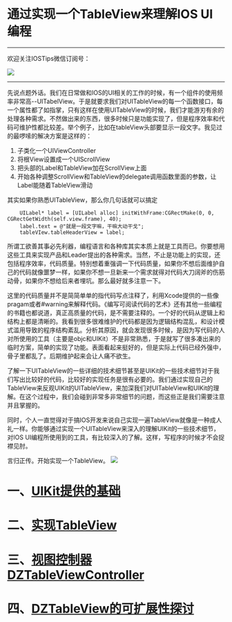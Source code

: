 通过实现一个TableView来理解IOS UI编程
====

---

欢迎关注IOSTips微信订阅号：

![](imgs/qrcode_for_gh_34347e9f195e_430.jpg)

---

先说点题外话。我们在日常做和IOS的UI相关的工作的时候，有一个组件的使用频率非常高--UITabelView。于是就要求我们对UITableView的每一个函数接口，每一个属性都了如指掌，只有这样在使用UITableView的时候，我们才能游刃有余的处理各种需求。不然做出来的东西，很多时候只是功能实现了，但是程序效率和代码可维护性都比较差。举个例子，比如在tableView头部要显示一段文字。我见过的最啰嗦的解决方案是这样的：

1. 子类化一个UIViewController
2. 将根View设置成一个UIScrollView
3. 把头部的Label和TableView加在ScrollView上面
4. 开始各种调整ScrollView和TableView的delegate调用函数里面的参数，让Label能随着TableView滑动

其实如果你熟悉UITableView，那么你几句话就可以搞定

```
    UILabel* label = [UILabel alloc] initWithFrame:CGRectMake(0, 0, CGRectGetWidth(self.view.frame), 40);
    label.text = @"就是一段文字嘛，干嘛大动干戈";
    tableVIew.tableHeaderView = label;
```

所谓工欲善其事必先利器，编程语言和各种库其实本质上就是工具而已。你要想用这些工具来实现产品和Leader提出的各种需求。当然，不止是功能上的实现，还包括程序效率，代码质量。特别想着重强调一下代码质量，如果你不想后面维护自己的代码就像噩梦一样，如果你不想一旦新来一个需求就得对代码大刀阔斧的伤筋动骨，如果你不想给后来者埋坑。那么最好就多注意一下。

这里的代码质量并不是简简单单的指代码写点注释了，利用Xcode提供的一些像pragam或者#warning来解释代码。《编写可阅读代码的艺术》还有其他一些编程的书籍也都说道，真正高质量的代码，是不需要注释的。一个好的代码从逻辑上和结构上都是清晰的。我看到很多很难维护的代码都是因为逻辑结构混乱，和设计模式滥用导致的程序结构紊乱。分析其原因，就会发现很多时候，是因为写代码的人对所使用的工具（主要是objc和UIKit）不是非常熟悉，于是就写了很多凑出来的临时方案，简单的实现了功能。表面看起来挺好的，但是实际上代码已经外强中，骨子里都乱了。后期维护起来会让人痛不欲生。

了解一下UITableView的一些详细的技术细节甚至是UIKit的一些技术细节对于我们写出比较好的代码，比较好的实现任务是很有必要的。我们通过实现自己的TableView来反观UIKit的UITableView，来加深我们对UITableView和UIKit的理解。在这个过程中，我们会碰到非常多非常细节的问题，而这些正是我们需要注意并且掌握的。

同时，个人一直觉得对于搞IOS开发来说自己实现一遍TableView就像是一种成人礼一样。你能够通过实现一个UITableView来深入的理解UIKit的一些技术细节，对IOS UI编程所使用到的工具，有比较深入的了解。这样，写程序的时候才不会捉襟见肘。

言归正传。开始实现一个TableView。
![](articles/Chapter1/images/aim.jpeg)

# 一、[UIKit提供的基础](articles/Chapter0/summary.md)

# 二、[实现TableView](articles/Chapter1/summary.md)

# 三、[视图控制器DZTableViewController](articles/Chapter2/summary.md)

# 四、[DZTableView的可扩展性探讨](articles/Chapter3/summary.md)



 




